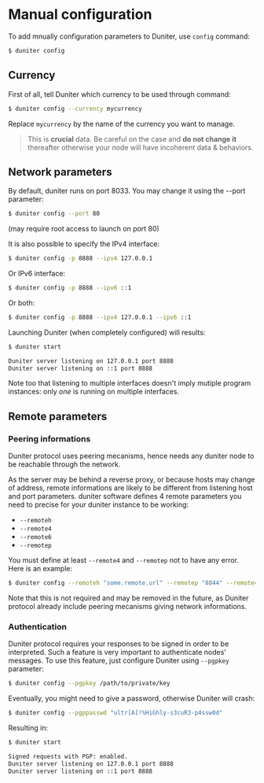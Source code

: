 # Manual configuration

To add mnually configuration parameters to Duniter, use `config` command:

```bash
$ duniter config
```

## Currency

First of all, tell Duniter which currency to be used through command:

```bash
$ duniter config --currency mycurrency
```

Replace `mycurrency` by the name of the currency you want to manage.
> This is **crucial** data. Be careful on the case and **do not change it** thereafter otherwise your node will have incoherent data & behaviors.

## Network parameters

By default, duniter runs on port 8033. You may change it using the --port parameter:

```bash
$ duniter config --port 80
```

(may require root access to launch on port 80)

It is also possible to specify the IPv4 interface:

```bash
$ duniter config -p 8888 --ipv4 127.0.0.1
```

Or IPv6 interface:

```bash
$ duniter config -p 8888 --ipv6 ::1
```

Or both:

```bash
$ duniter config -p 8888 --ipv4 127.0.0.1 --ipv6 ::1
```

Launching Duniter (when completely configured) will results:

```bash
$ duniter start

Duniter server listening on 127.0.0.1 port 8888
Duniter server listening on ::1 port 8888
```

Note too that listening to multiple interfaces doesn't imply mutiple program instances: only *one* is running on multiple interfaces.

## Remote parameters

### Peering informations

Duniter protocol uses peering mecanisms, hence needs any duniter node to be reachable through the network.

As the server may be behind a reverse proxy, or because hosts may change of address, remote informations are likely to be different from listening host and port parameters. duniter software defines 4 remote parameters you need to precise for your duniter instance to be working:

* `--remoteh`
* `--remote4`
* `--remote6`
* `--remotep`

You must define at least `--remote4` and `--remotep` not to have any error. Here is an example:

```bash
$ duniter config --remoteh "some.remote.url" --remotep "8844" --remote4 "11.11.11.11" --remote6 "::1"
```

Note that this is not required and may be removed in the future, as Duniter protocol already include peering mecanisms giving network informations.

### Authentication

Duniter protocol requires your responses to be signed in order to be interpreted. Such a feature is very important to authenticate nodes' messages. To use this feature, just configure Duniter using `--pgpkey` parameter:

```bash
$ duniter config --pgpkey /path/to/private/key
```

Eventually, you might need to give a password, otherwise Duniter will crash:

```bash
$ duniter config --pgppasswd "ultr[A]!%HiGhly-s3cuR3-p4ssw0d"
```

Resulting in:

```bash
$ duniter start

Signed requests with PGP: enabled.
Duniter server listening on 127.0.0.1 port 8888
Duniter server listening on ::1 port 8888
```